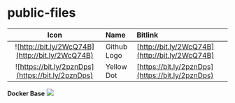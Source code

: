 # public-files

| Icon | Name | Bitlink |
| :---: | :--- | :--- |
| ![http://bit.ly/2WcQ74B](http://bit.ly/2WcQ74B) | Github Logo | [http://bit.ly/2WcQ74B](http://bit.ly/2WcQ74B) |
| ![https://bit.ly/2pznDps](https://bit.ly/2pznDps) | Yellow Dot | [https://bit.ly/2pznDps](https://bit.ly/2pznDps) |



__Docker Base__
<a href="https://www.google.com"><img src="http://bit.ly/2WcQ74B"/></a>
